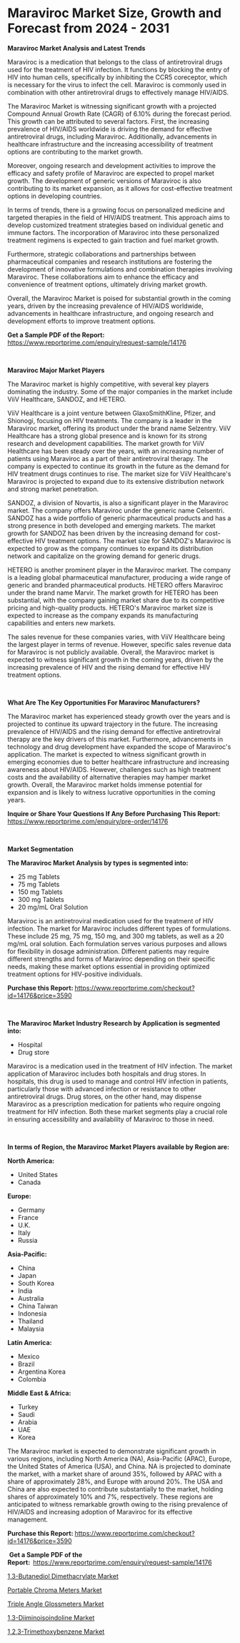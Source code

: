<p><h1>Maraviroc Market Size, Growth and Forecast from 2024 - 2031</h1></p><p><strong>Maraviroc Market Analysis and Latest Trends</strong></p>
<p><p>Maraviroc is a medication that belongs to the class of antiretroviral drugs used for the treatment of HIV infection. It functions by blocking the entry of HIV into human cells, specifically by inhibiting the CCR5 coreceptor, which is necessary for the virus to infect the cell. Maraviroc is commonly used in combination with other antiretroviral drugs to effectively manage HIV/AIDS.</p><p>The Maraviroc Market is witnessing significant growth with a projected Compound Annual Growth Rate (CAGR) of 6.10% during the forecast period. This growth can be attributed to several factors. First, the increasing prevalence of HIV/AIDS worldwide is driving the demand for effective antiretroviral drugs, including Maraviroc. Additionally, advancements in healthcare infrastructure and the increasing accessibility of treatment options are contributing to the market growth.</p><p>Moreover, ongoing research and development activities to improve the efficacy and safety profile of Maraviroc are expected to propel market growth. The development of generic versions of Maraviroc is also contributing to its market expansion, as it allows for cost-effective treatment options in developing countries.</p><p>In terms of trends, there is a growing focus on personalized medicine and targeted therapies in the field of HIV/AIDS treatment. This approach aims to develop customized treatment strategies based on individual genetic and immune factors. The incorporation of Maraviroc into these personalized treatment regimens is expected to gain traction and fuel market growth.</p><p>Furthermore, strategic collaborations and partnerships between pharmaceutical companies and research institutions are fostering the development of innovative formulations and combination therapies involving Maraviroc. These collaborations aim to enhance the efficacy and convenience of treatment options, ultimately driving market growth.</p><p>Overall, the Maraviroc Market is poised for substantial growth in the coming years, driven by the increasing prevalence of HIV/AIDS worldwide, advancements in healthcare infrastructure, and ongoing research and development efforts to improve treatment options.</p></p>
<p><strong>Get a Sample PDF of the Report:&nbsp;</strong> <a href="https://www.reportprime.com/enquiry/request-sample/14176">https://www.reportprime.com/enquiry/request-sample/14176</a></p>
<p>&nbsp;</p>
<p><strong>Maraviroc Major Market Players</strong></p>
<p><p>The Maraviroc market is highly competitive, with several key players dominating the industry. Some of the major companies in the market include ViiV Healthcare, SANDOZ, and HETERO.</p><p>ViiV Healthcare is a joint venture between GlaxoSmithKline, Pfizer, and Shionogi, focusing on HIV treatments. The company is a leader in the Maraviroc market, offering its product under the brand name Selzentry. ViiV Healthcare has a strong global presence and is known for its strong research and development capabilities. The market growth for ViiV Healthcare has been steady over the years, with an increasing number of patients using Maraviroc as a part of their antiretroviral therapy. The company is expected to continue its growth in the future as the demand for HIV treatment drugs continues to rise. The market size for ViiV Healthcare's Maraviroc is projected to expand due to its extensive distribution network and strong market penetration.</p><p>SANDOZ, a division of Novartis, is also a significant player in the Maraviroc market. The company offers Maraviroc under the generic name Celsentri. SANDOZ has a wide portfolio of generic pharmaceutical products and has a strong presence in both developed and emerging markets. The market growth for SANDOZ has been driven by the increasing demand for cost-effective HIV treatment options. The market size for SANDOZ's Maraviroc is expected to grow as the company continues to expand its distribution network and capitalize on the growing demand for generic drugs.</p><p>HETERO is another prominent player in the Maraviroc market. The company is a leading global pharmaceutical manufacturer, producing a wide range of generic and branded pharmaceutical products. HETERO offers Maraviroc under the brand name Marvir. The market growth for HETERO has been substantial, with the company gaining market share due to its competitive pricing and high-quality products. HETERO's Maraviroc market size is expected to increase as the company expands its manufacturing capabilities and enters new markets.</p><p>The sales revenue for these companies varies, with ViiV Healthcare being the largest player in terms of revenue. However, specific sales revenue data for Maraviroc is not publicly available. Overall, the Maraviroc market is expected to witness significant growth in the coming years, driven by the increasing prevalence of HIV and the rising demand for effective HIV treatment options.</p></p>
<p>&nbsp;</p>
<p><strong>What Are The Key Opportunities For Maraviroc Manufacturers?</strong></p>
<p><p>The Maraviroc market has experienced steady growth over the years and is projected to continue its upward trajectory in the future. The increasing prevalence of HIV/AIDS and the rising demand for effective antiretroviral therapy are the key drivers of this market. Furthermore, advancements in technology and drug development have expanded the scope of Maraviroc's application. The market is expected to witness significant growth in emerging economies due to better healthcare infrastructure and increasing awareness about HIV/AIDS. However, challenges such as high treatment costs and the availability of alternative therapies may hamper market growth. Overall, the Maraviroc market holds immense potential for expansion and is likely to witness lucrative opportunities in the coming years.</p></p>
<p><strong>Inquire or Share Your Questions If Any Before Purchasing This Report:</strong> <a href="https://www.reportprime.com/enquiry/pre-order/14176">https://www.reportprime.com/enquiry/pre-order/14176</a></p>
<p>&nbsp;</p>
<p><strong>Market Segmentation</strong></p>
<p><strong>The Maraviroc Market Analysis by types is segmented into:</strong></p>
<p><ul><li>25 mg Tablets</li><li>75 mg Tablets</li><li>150 mg Tablets</li><li>300 mg Tablets</li><li>20 mg/mL Oral Solution</li></ul></p>
<p><p>Maraviroc is an antiretroviral medication used for the treatment of HIV infection. The market for Maraviroc includes different types of formulations. These include 25 mg, 75 mg, 150 mg, and 300 mg tablets, as well as a 20 mg/mL oral solution. Each formulation serves various purposes and allows for flexibility in dosage administration. Different patients may require different strengths and forms of Maraviroc depending on their specific needs, making these market options essential in providing optimized treatment options for HIV-positive individuals.</p></p>
<p><strong>Purchase this Report:&nbsp;</strong><a href="https://www.reportprime.com/checkout?id=14176&price=3590">https://www.reportprime.com/checkout?id=14176&price=3590</a></p>
<p>&nbsp;</p>
<p><strong>The Maraviroc Market Industry Research by Application is segmented into:</strong></p>
<p><ul><li>Hospital</li><li>Drug store</li></ul></p>
<p><p>Maraviroc is a medication used in the treatment of HIV infection. The market application of Maraviroc includes both hospitals and drug stores. In hospitals, this drug is used to manage and control HIV infection in patients, particularly those with advanced infection or resistance to other antiretroviral drugs. Drug stores, on the other hand, may dispense Maraviroc as a prescription medication for patients who require ongoing treatment for HIV infection. Both these market segments play a crucial role in ensuring accessibility and availability of Maraviroc to those in need.</p></p>
<p>&nbsp;</p>
<p><strong>In terms of Region, the Maraviroc Market Players available by Region are:</strong></p>
<p>
    <p> <strong> North America: </strong>
        <ul>
            <li>United States</li>
            <li>Canada</li>
        </ul>
        </p> 
    <p> <strong> Europe: </strong>
        <ul>
            <li>Germany</li>
            <li>France</li>
            <li>U.K.</li>
            <li>Italy</li>
            <li>Russia</li>
        </ul>
        </p> 
    <p> <strong> Asia-Pacific: </strong>
        <ul>
            <li>China</li>
            <li>Japan</li>
            <li>South Korea</li>
            <li>India</li>
            <li>Australia</li>
            <li>China Taiwan</li>
            <li>Indonesia</li>
            <li>Thailand</li>
            <li>Malaysia</li>
        </ul>
        </p> 
    <p> <strong> Latin America: </strong>
        <ul>
            <li>Mexico</li>
            <li>Brazil</li>
            <li>Argentina Korea</li>
            <li>Colombia</li>
        </ul>
        </p> 
    <p> <strong> Middle East & Africa: </strong>
        <ul>
            <li>Turkey</li>
            <li>Saudi</li>
            <li>Arabia</li>
            <li>UAE</li>
            <li>Korea</li>
        </ul>
    </p>
    </p>
<p><p>The Maraviroc market is expected to demonstrate significant growth in various regions, including North America (NA), Asia-Pacific (APAC), Europe, the United States of America (USA), and China. NA is projected to dominate the market, with a market share of around 35%, followed by APAC with a share of approximately 28%, and Europe with around 20%. The USA and China are also expected to contribute substantially to the market, holding shares of approximately 10% and 7%, respectively. These regions are anticipated to witness remarkable growth owing to the rising prevalence of HIV/AIDS and increasing adoption of Maraviroc for its effective management.</p></p>
<p><strong>Purchase this Report: </strong><a href="https://www.reportprime.com/checkout?id=14176&price=3590">https://www.reportprime.com/checkout?id=14176&price=3590</a></p>
<p>&nbsp;<strong>Get a Sample PDF of the Report:&nbsp;&nbsp;</strong><a href="https://www.reportprime.com/enquiry/request-sample/14176">https://www.reportprime.com/enquiry/request-sample/14176</a></p>
<p><strong></strong></p>
<p><p><a href="https://www.linkedin.com/pulse/13-butanediol-dimethacrylate-market-size-share-amp-trends-analysis-zxvbe?trackingId=%2B5wtAaW9QyGnI0YErrhTHQ%3D%3D">1,3-Butanediol Dimethacrylate Market</a></p><p><a href="https://medium.com/@emmyrolfson8689/portable-chroma-meters-market-report-reveals-the-latest-trends-and-growth-opportunities-of-this-458b833717aa">Portable Chroma Meters Market</a></p><p><a href="https://medium.com/@emmyrolfson8689/triple-angle-glossmeters-market-insights-into-market-cagr-market-trends-and-growth-strategies-f8244c97d05d">Triple Angle Glossmeters Market</a></p><p><a href="https://www.linkedin.com/pulse/13-diiminoisoindoline-market-comprehensive-report-its-share-t8jxe?trackingId=oL0AOMICQvuy6mwNioZAPw%3D%3D">1,3-Diiminoisoindoline Market</a></p><p><a href="https://www.linkedin.com/pulse/123-trimethoxybenzene-market-insights-players-forecast-till-4zxze?trackingId=mvua82xFTMKmq9oJmEsL9A%3D%3D">1,2,3-Trimethoxybenzene Market</a></p></p>